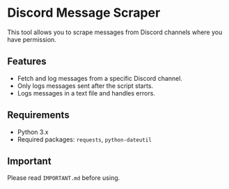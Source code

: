 # Discord Message Scraper
This tool allows you to scrape messages from Discord channels where you have permission.

## Features
- Fetch and log messages from a specific Discord channel.
- Only logs messages sent after the script starts.
- Logs messages in a text file and handles errors.

## Requirements
- Python 3.x
- Required packages: `requests`, `python-dateutil`

## Important
Please read `IMPORTANT.md` before using.
